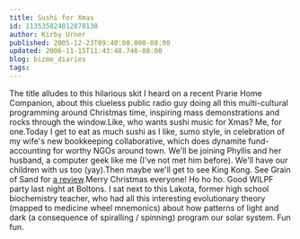 ```yaml
---
title: Sushi for Xmas
id: 113535824012878138
author: Kirby Urner
published: 2005-12-23T09:40:00.000-08:00
updated: 2006-11-15T11:43:48.746-08:00
blog: bizmo_diaries
tags: 
---
```


The title alludes to this hilarious skit I heard on a recent Prarie Home Companion, about this clueless public radio guy doing all this multi-cultural programming around Christmas time, inspiring mass demonstrations and rocks through the window.Like, who wants sushi music for Xmas?  Me, for one.Today I get to eat as much sushi as I like, sumo style, in celebration of my wife's new bookkeeping collaborative, which does dynamite fund-accounting for worthy NGOs around town. We'll be joining Phyllis and her husband, a computer geek like me (I've not met him before). We'll have our children with us too (yay).Then maybe we'll get to see King Kong.  See Grain of Sand for [a review](http://worldgame.blogspot.com/2005/12/king-kong-movie-review.html).Merry Christmas everyone! Ho ho ho. Good WILPF party last night at Boltons. I sat next to this Lakota, former high school biochemistry teacher, who had all this interesting evolutionary theory (mapped to medicine wheel mnemonics) about how patterns of light and dark (a consequence of spiralling / spinning) program our solar system. Fun fun.
